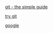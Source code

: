 [git - the simple guide](http://rogerdudler.github.com/git-guide/)

[try git](http://try.github.com)

[google](https://www.google.es/)
